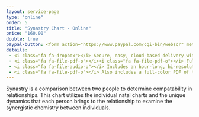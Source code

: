 ```yaml
---
layout: service-page
type: "online"
order: 5
title: "Synastry Chart - Online"
price: "160.00"
double: true
paypal-button: <form action="https://www.paypal.com/cgi-bin/webscr" method="post" target="_top"><input type="hidden" name="cmd" value="_s-xclick"><input type="hidden" name="hosted_button_id" value="F254RU6WSXA94"><table><tr><td><input type="hidden" name="on0" value="Birth Information">Birth Information</td></tr><tr><td><input type="text" name="os0" maxlength="200"></td></tr></table><input type="image" src="https://www.paypalobjects.com/webstatic/en_US/i/buttons/checkout-logo-medium.png" border="0" name="submit" alt="PayPal - The safer, easier way to pay online!"><img alt="" border="0" src="https://www.paypalobjects.com/en_US/i/scr/pixel.gif" width="1" height="1"></form>
details:
 - <i class="fa fa-dropbox"></i> Secure, easy, cloud-based delivery with <a href="https://www.dropbox.com/home" target="_blank">Dropbox</a>
 - <i class="fa fa-file-pdf-o"></i><i class="fa fa-file-pdf-o"></i> Full-color PDF of synastry chart wheels for each person that you can study as you listen. 
 - <i class="fa fa-file-audio-o"></i> Includes an hour-long, hi-resolution audio MP3
 - <i class="fa fa-file-pdf-o"></i> Also includes a full-color PDF of the composite chart, revealing the midpoint aspects between the two.
---
```


Synastry is a comparison between two people to determine compatability in relationships. 
This chart utilizes the individual natal charts and the unique dynamics that
each person brings to the relationship to examine the synergistic chemistry between individuals.